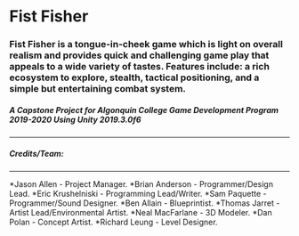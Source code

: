 # Fist Fisher
### Fist Fisher is a tongue-in-cheek game which is light on overall realism and provides quick and challenging game play that appeals to a wide variety of tastes. Features include: a rich ecosystem to explore, stealth, tactical positioning, and a simple but entertaining combat system.
##### A Capstone Project for Algonquin College Game Development Program 2019-2020 Using Unity 2019.3.0f6


---------------  
##### Credits/Team: 
---------------  
*Jason Allen - Project Manager.
*Brian Anderson - Programmer/Design Lead.
*Eric Krushelniski - Programming Lead/Writer.
*Sam Paquette - Programmer/Sound Designer. 
*Ben Allain - Blueprintist. 
*Thomas Jarret - Artist Lead/Environmental Artist. 
*Neal MacFarlane - 3D Modeler. 
*Dan Polan - Concept Artist. 
*Richard Leung - Level Designer. 
